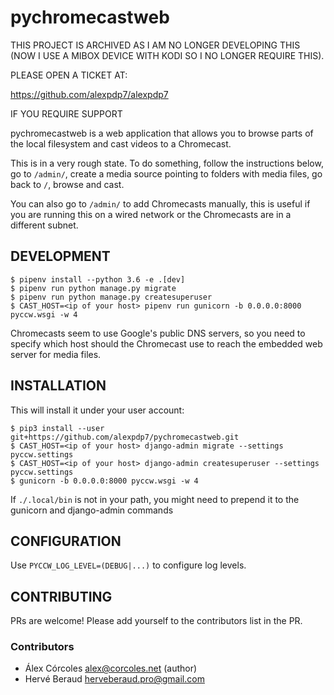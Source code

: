 # pychromecastweb

THIS PROJECT IS ARCHIVED AS I AM NO LONGER DEVELOPING THIS (NOW I USE
A MIBOX DEVICE WITH KODI SO I NO LONGER REQUIRE THIS).

PLEASE OPEN A TICKET AT:

https://github.com/alexpdp7/alexpdp7

IF YOU REQUIRE SUPPORT

pychromecastweb is a web application that allows you to browse parts of
the local filesystem and cast videos to a Chromecast.

This is in a very rough state. To do something, follow the instructions
below, go to `/admin/`, create a media source pointing to folders with
media files, go back to `/`, browse and cast.

You can also go to `/admin/` to add Chromecasts manually, this is useful
if you are running this on a wired network or the Chromecasts are in a
different subnet.

## DEVELOPMENT

```shell
$ pipenv install --python 3.6 -e .[dev]
$ pipenv run python manage.py migrate
$ pipenv run python manage.py createsuperuser
$ CAST_HOST=<ip of your host> pipenv run gunicorn -b 0.0.0.0:8000 pyccw.wsgi -w 4
```

Chromecasts seem to use Google's public DNS servers, so you need to
specify which host should the Chromecast use to reach the embedded web
server for media files.

## INSTALLATION

This will install it under your user account:

```shell
$ pip3 install --user git+https://github.com/alexpdp7/pychromecastweb.git
$ CAST_HOST=<ip of your host> django-admin migrate --settings pyccw.settings
$ CAST_HOST=<ip of your host> django-admin createsuperuser --settings pyccw.settings
$ gunicorn -b 0.0.0.0:8000 pyccw.wsgi -w 4
```

If `./.local/bin` is not in your path, you might need to prepend it to the
gunicorn and django-admin commands

## CONFIGURATION

Use `PYCCW_LOG_LEVEL=(DEBUG|...)` to configure log levels.

## CONTRIBUTING

PRs are welcome! Please add yourself to the contributors list in the PR.

### Contributors

* Álex Córcoles <alex@corcoles.net> (author)
* Hervé Beraud <herveberaud.pro@gmail.com>
